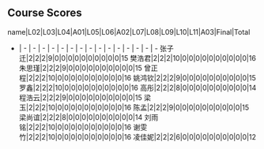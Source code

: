 ## Course Scores

name|L02|L03|L04|A01|L05|L06|A02|L07|L08|L09|L10|L11|A03|Final|Total
- | - | - | - | - | - | - | - | - | - | - | - | - | - | - | - 
张子迁|2|2|2|9|0|0|0|0|0|0|0|0|0|0|15
樊浩君|2|2|2|10|0|0|0|0|0|0|0|0|0|0|16
朱思瑾|2|2|2|9|0|0|0|0|0|0|0|0|0|0|15
曾正程|2|2|2|10|0|0|0|0|0|0|0|0|0|0|16
姚鸿钦|2|2|2|9|0|0|0|0|0|0|0|0|0|0|15
罗鑫|2|2|2|10|0|0|0|0|0|0|0|0|0|0|16
高彤|2|2|2|8|0|0|0|0|0|0|0|0|0|0|14
程浩云|2|2|2|9|0|0|0|0|0|0|0|0|0|0|15
梁玉|2|2|2|10|0|0|0|0|0|0|0|0|0|0|16
陈孟|2|2|2|9|0|0|0|0|0|0|0|0|0|0|15
梁尚谊|2|2|2|8|0|0|0|0|0|0|0|0|0|0|14
刘雨铭|2|2|2|10|0|0|0|0|0|0|0|0|0|0|16
谢雯竹|2|2|2|10|0|0|0|0|0|0|0|0|0|0|16
凌佳妮|2|2|2|6|0|0|0|0|0|0|0|0|0|0|12